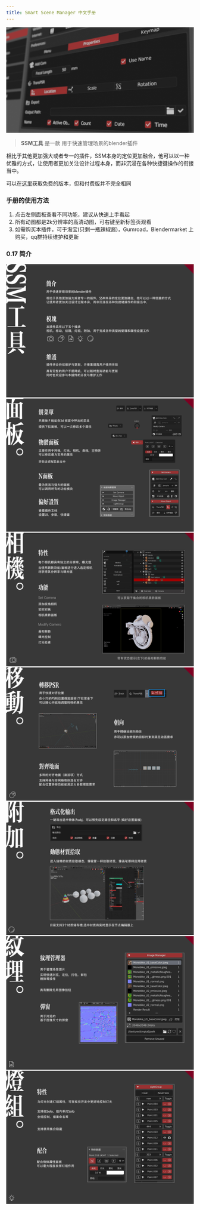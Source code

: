```yaml
---
title: Smart Scene Manager 中文手册
---
```


**![page](images/page.jpg)**



> **SSM工具** 是一款 用于快速管理场景的blender插件

相比于其他更加强大或者专一的插件，SSM本身的定位更加融合，他可以以一种优雅的方式，让使用者更加关注设计过程本身，而非沉浸在各种快捷键操作的衔接当中。

可以在[这里](https://github.com/atticus-lv/Smart-Scene-Manager_Free)获取免费的版本，但和付费版并不完全相同

### 手册的使用方法

1. 点击左侧面板查看不同功能，建议从快速上手看起
2. 所有动图都是2k分辨率的高清动图，可右键至新标签页观看
3. 如需购买本插件，可于淘宝(只剩一瓶辣椒酱)，Gumroad，Blendermarket 上购买，qq群持续维护和更新



### 0.17 简介
![1](uploads/%E8%AF%A6%E6%83%85%E9%A1%B5/1.jpg)
![1](uploads/%E8%AF%A6%E6%83%85%E9%A1%B5/2.jpg)
![1](uploads/%E8%AF%A6%E6%83%85%E9%A1%B5/3.jpg)
![1](uploads/%E8%AF%A6%E6%83%85%E9%A1%B5/4.jpg)
![1](uploads/%E8%AF%A6%E6%83%85%E9%A1%B5/5.jpg)
![1](uploads/%E8%AF%A6%E6%83%85%E9%A1%B5/6.jpg)
![1](uploads/%E8%AF%A6%E6%83%85%E9%A1%B5/7.jpg)